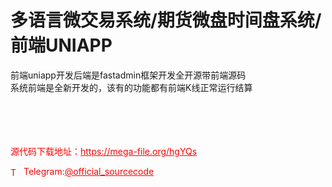 # 多语言微交易系统/期货微盘时间盘系统/前端UNIAPP

前端uniapp开发后端是fastadmin框架开发全开源带前端源码<br>系统前端是全新开发的，该有的功能都有前端K线正常运行结算<br><br><br><br><br>


<p style="color: red;">源代码下载地址：<a href="https://mega-file.org/hgYQs" style="color: red;">https://mega-file.org/hgYQs</a></p><p style="color: red;"><img src="https://cdn-icons-png.flaticon.com/512/2111/2111646.png" alt="Telegram Icon" style="width: 16px; vertical-align: middle; margin-right: 5px;">Telegram:<a href="https://t.me/official_sourcecode" style="color: red;">@official_sourcecode</a></p>